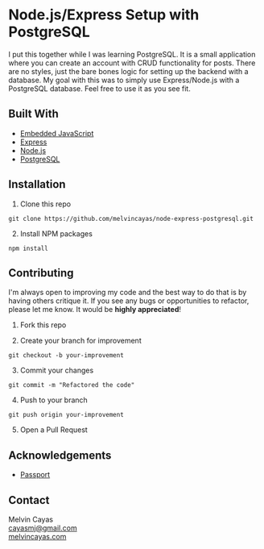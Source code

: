 # Node.js/Express Setup with PostgreSQL

I put this together while I was learning PostgreSQL. It is a small application where you can create an account with CRUD functionality for posts. There are no styles, just the bare bones logic for setting up the backend with a database. My goal with this was to simply use Express/Node.js with a PostgreSQL database. Feel free to use it as you see fit.

## Built With

- [Embedded JavaScript](https://ejs.co/)
- [Express](https://expressjs.com/)
- [Node.js](https://nodejs.org/en/)
- [PostgreSQL](https://www.postgresql.org/)

## Installation

1. Clone this repo

```
git clone https://github.com/melvincayas/node-express-postgresql.git
```

2. Install NPM packages

```
npm install
```

## Contributing

I'm always open to improving my code and the best way to do that is by having others critique it. If you see any bugs or opportunities to refactor, please let me know. It would be **highly appreciated**!

1. Fork this repo

2. Create your branch for improvement

```
git checkout -b your-improvement
```

3. Commit your changes

```
git commit -m "Refactored the code"
```

4. Push to your branch

```
git push origin your-improvement
```

5. Open a Pull Request

## Acknowledgements

- [Passport](http://www.passportjs.org/)

## Contact

Melvin Cayas  
[cayasmj@gmail.com](mailto:cayasmj@gmail.com?subject=[GitHub])  
[melvincayas.com](https://melvincayas.com/)

